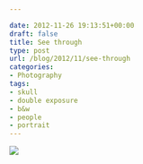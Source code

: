 ```yaml
---

date: 2012-11-26 19:13:51+00:00
draft: false
title: See through
type: post
url: /blog/2012/11/see-through
categories:
- Photography
tags:
- skull
- double exposure
- b&w
- people
- portrait
---
```


![](/images/2012-11-26-201211see-through/20121121-R0012497.jpg)

